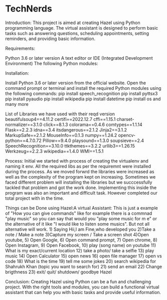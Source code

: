 # TechNerds 

Introduction:
This project is aimed at creating Hazel using Python programming language. The virtual assistant is designed to perform basic tasks such as answering questions, scheduling appointments, setting reminders, and providing basic information.

Requirements:

Python 3.6 or later version
A text editor or IDE (Integrated Development Environment)
The following Python modules:

Installation:

Install Python 3.6 or later version from the official website.
Open the command prompt or terminal and install the required Python modules using the following commands:
pip install speech_recognition
pip install pyttsx3
pip install pyaudio
pip install wikipedia
pip install datetime
pip install os and many more

List of Libraries we have used with their reqd version
    beautifulsoup4==4.11.2
    certifi==2022.12.7
    cffi==1.15.1
    charset-normalizer==3.1.0
    click==8.1.3
    colorama==0.4.6
    comtypes==1.1.14
    Flask==2.2.3
    idna==3.4
    itsdangerous==2.1.2
    Jinja2==3.1.2
    MarkupSafe==2.1.2
    MouseInfo==0.1.3
    numpy==1.24.2
    opencv-python==4.7.0.72
    Pillow==9.4.0
    playsound==1.3.0
    soupsieve==2.4
    SpeechRecognition==3.10.0
    ttkthemes==3.2.2
    urllib3==1.26.15
    Werkzeug==2.2.3
    wikipedia==1.4.0
    WMI==1.5.1

Process:
Initial we started with process of creating the virtualenv and naming it env.
All the required libs as per the requiremnt were installed during the process.
As we moved forwrd the libraries were increased as well as the complexity of the program kept on increasing.
Sometimes we faced different problem will installing the libraries but we succcessfully tackled that problem and got the work done.
Implementing this inside the program was also an important and difficult task.
However completed our total project with in the time.

Things can be Done using Hazel:A virtual Assistant:
        This is just a example of "How you can give commands"
        like for example there is a commnad "play music" so you can say that would you "play some music for m
        e" or the alternative of it like "I would like to listen some musics".
        But not all alternative will work.
        1) Saying Hii,I am Fine,who developed you
        2)Take a note / Make a note
        3)Capture my screen / Take a screen shot
        4)Open youtube,
        5) Open Google,
        6) Open command prompt,
        7) Open chrome,
        8) Open Instagram,
        9) Open Facebook,
        10) play (song name) on youtube
        11) What is my exact/current location
        12) take a photo/ take a selfie
        13) play music
        14) Open Calculator
        15) open news
        16) open file manager
        17) open vs code
        18) What is the time
        19) tell me some jokes
        20) search wikipedia for Shahrukh Khan (topic you want to search for)
        21) send an email
        22) Change brigthness
        23) exit/ quit/ shutdown/ goodbye Hazel



Conclusion:
Creating Hazel using Python can be a fun and challenging project. With the right tools and modules, you can build a functional virtual assistant that can help you with basic tasks and provide useful information.
